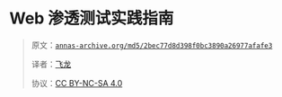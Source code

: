 # Web 渗透测试实践指南

> 原文：[`annas-archive.org/md5/2bec77d8d398f0bc3890a26977afafe3`](https://annas-archive.org/md5/2bec77d8d398f0bc3890a26977afafe3)
> 
> 译者：[飞龙](https://github.com/wizardforcel)
> 
> 协议：[CC BY-NC-SA 4.0](http://creativecommons.org/licenses/by-nc-sa/4.0/)
